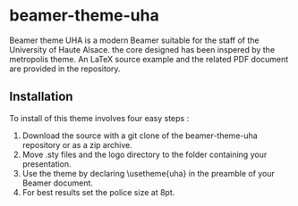 # beamer-theme-uha

Beamer theme UHA is a modern Beamer suitable for the staff of the University of Haute Alsace. the core designed has been inspered by the metropolis theme. An LaTeX source example and the related PDF document are provided in the repository.

## Installation
To install of this theme involves four easy steps :
1. Download the source with a git clone of the beamer-theme-uha repository or as a zip archive.
2. Move .sty files and the logo directory to the folder containing your presentation. 
3. Use the theme by declaring \usetheme{uha} in the preamble of your Beamer document. 
4. For best results set the police size at 8pt.



